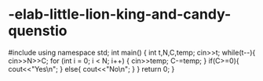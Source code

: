 # -elab-little-lion-king-and-candy-quenstio

#include <iostream>
using namespace std;
int main()
{
 int t,N,C,temp;
 cin>>t;
 while(t--){
 cin>>N>>C;
 for (int i = 0; i < N; i++) {
 cin>>temp;
 C-=temp;
 }
 if(C>=0){
 cout<<"Yes\n";
 }
 else{
 cout<<"No\n";
 }
 }
return 0;
}
